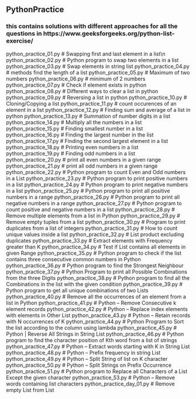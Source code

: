 <h2> PythonPractice </h3>

<h3>this contains solutions with different approaches for all the questions in https://www.geeksforgeeks.org/python-list-exercise/ </h3>

python_practice_01.py # Swapping first and last element in a list\n
python_practice_02.py # Python program to swap two elements in a list
python_practice_03.py # Swap elements in string list
python_practice_04.py # methods find the length of a list
python_practice_05.py # Maximum of two numbers
python_practice_06.py # minimum of 2 numbers
python_practice_07.py # Check if element exists in python
python_practice_08.py # Different ways to clear a list in python
python_practice_09.py # Reversing a list in python
python_practice_10.py # Cloning/Copying a list
python_practice_11.py # count occurences of an element in a list
python_practice_12.py # Finding sum and average of a list in python
python_practice_13.py # Summation of number digits in a list
python_practice_14.py # Multiply all the numbers in a list
python_practice_15.py # Finding smallest number in a list
python_practice_16.py # Finding the largest number in the list
python_practice_17.py # Finding the second largest element in a list
python_practice_18.py # Printing even numbers in a list
python_practice_19.py # Finding odd numbers in a list
python_practice_20.py # print all even numbers in a given range
python_practice_21.py # print all odd numbers in a given range
python_practice_22.py # Python program to count Even and Odd numbers in a List
python_practice_23.py # Python program to print positive numbers in a list
python_practice_24.py # Python program to print negative numbers in a list
python_practice_25.py # Python program to print all positive numbers in a range
python_practice_26.py # Python program to print all negative numbers in a range
python_practice_27.py # Python program to count positive and negative numbers in a list
python_practice_28.py # Remove multiple elements from a list in Python
python_practice_29.py # Remove empty tuples from a list
python_practice_30.py # Program to print duplicates from a list of integers
python_practice_31.py # How to count unique values inside a list
python_practice_32.py # List product excluding duplicates
python_practice_33.py # Extract elements with Frequency greater than K
python_practice_34.py # Test if List contains all elements in given Range
python_practice_35.py # Python program to check if the list contains three consecutive common numbers in Python
python_practice_36.py # Python program to find the Strongest Neighbour
python_practice_37.py # Python Program to print all Possible Combinations from the three Digits
python_practice_38.py # Python program to find all the Combinations in the list with the given condition
python_practice_39.py # Python program to get all unique combinations of two Lists
python_practice_40.py # Remove all the occurrences of an element from a list in Python
python_practice_41.py # Python – Remove Consecutive k element records
python_practice_42.py # Python – Replace index elements with elements in Other List
python_practice_43.py # Python – Retain records with N occurrences of K
python_practice_44.py # Python Program to Sort the list according to the column using lambda
python_practice_45.py # Python | Reverse All Strings in String List
python_practice_46.py # Python program to find the character position of Kth word from a list of strings
python_practice_47.py # Python – Extract words starting with K in String List
python_practice_48.py # Python – Prefix frequency in string List
python_practice_49.py # Python – Split String of list on K character
python_practice_50.py # Python – Split Strings on Prefix Occurrence
python_practice_51.py # Python program to Replace all Characters of a List Except the given character
python_practice_53.py # Python – Remove words containing list characters
python_practice_day_01.py # Remove empty List from List
